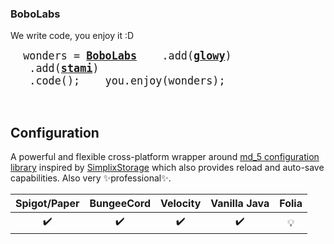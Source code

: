 ### BoboLabs

We write code, you enjoy it :D

<big><pre>
&nbsp;wonders =&nbsp;[**BoboLabs**](https://www.bobolabs.net)
&nbsp;&nbsp;&nbsp;.add([**glowy**](https://www.fabionebbia.com))
&nbsp;&nbsp;&nbsp;.add([**stami**](https://stami.andrearaguso.com/))
&nbsp;&nbsp;&nbsp;.code();
&nbsp;
&nbsp;you.enjoy(wonders);
</pre></big>

<br>

## Configuration

A powerful and flexible cross-platform wrapper around [md_5 configuration library](https://github.com/SpigotMC/BungeeCord/) inspired
by [SimplixStorage](https://github.com/Simplix-Softworks/SimplixStorage) which also provides reload and auto-save capabilities. Also very
✨professional✨.

|    Spigot/Paper    | BungeeCord | Velocity | Vanilla Java | Folia|
:------------------:|:----------:|:--------:|:-----:|:------:|
| :heavy_check_mark: |:heavy_check_mark:|:heavy_check_mark:|:heavy_check_mark:|💡|
